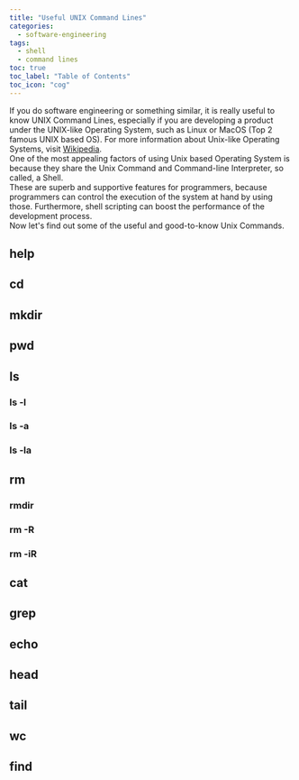 ```yaml
---
title: "Useful UNIX Command Lines"
categories:
  - software-engineering
tags:
  - shell
  - command lines
toc: true
toc_label: "Table of Contents"
toc_icon: "cog"
---
```

If you do software engineering or something similar, it is really useful to know UNIX Command Lines, especially
if you are developing a product under the UNIX-like Operating System, such as Linux or MacOS (Top 2 famous UNIX based OS).
For more information about Unix-like Operating Systems, visit [Wikipedia](https://en.wikipedia.org/wiki/Unix-like).  
One of the most appealing factors of using Unix based Operating System is because they share the Unix Command and Command-line Interpreter, so called, a Shell.  
These are superb and supportive features for programmers, because programmers can control the execution of the system at hand by using those.
Furthermore, shell scripting can boost the performance of the development process.  
Now let's find out some of the useful and good-to-know Unix Commands.

## help

## cd

## mkdir

## pwd

## ls

### ls -l

### ls -a

### ls -la

## rm

### rmdir

### rm -R

### rm -iR

## cat

## grep

## echo

## head

## tail

## wc

## find

